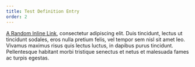 ```yaml
---
title: Test Definition Entry
order: 2
---
```


[A Random Inline Link](https://kristopherray.com/), consectetur adipiscing elit. Duis tincidunt, lectus ut tincidunt sodales, eros nulla pretium felis, vel tempor sem nisl sit amet leo. Vivamus maximus risus quis lectus luctus, in dapibus purus tincidunt. Pellentesque habitant morbi tristique senectus et netus et malesuada fames ac turpis egestas. 